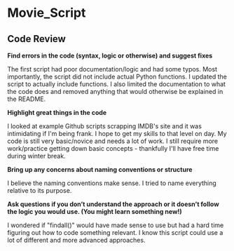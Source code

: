# Movie_Script 

## Code Review

**Find errors in the code (syntax, logic or otherwise) and suggest fixes**

The first script had poor documentation/logic and had some typos. 
Most importantly, the script did not include actual Python functions. 
I updated the script to actually include functions. 
I also limited the documentation to what the code does and removed anything that would otherwise be explained in the README. 

**Highlight great things in the code**

I looked at example Github scripts scrapping IMDB's site and it was intimidating if I'm being frank. I hope to get my skills to that level on day. 
My code is still very basic/novice and needs a lot of work. 
I still require more work/practice getting down basic concepts - thankfully I'll have free time during winter break.  

**Bring up any concerns about naming conventions or structure**

I believe the naming conventions make sense. I tried to name everything relative to its purpose. 

**Ask questions if you don’t understand the approach or it doesn’t follow the logic you would use. (You might learn something new!)**

I wondered if "findall()" would have made sense to use but had a hard time figuring out how to code something relevant. 
I know this script could use a lot of different and more advanced approaches. 
